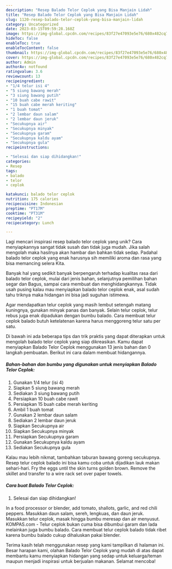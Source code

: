 ```yaml
---
description: "Resep Balado Telor Ceplok yang Bisa Manjain Lidah"
title: "Resep Balado Telor Ceplok yang Bisa Manjain Lidah"
slug: 1120-resep-balado-telor-ceplok-yang-bisa-manjain-lidah
category: Uncategorized
date: 2023-03-15T09:59:28.168Z
image: https://img-global.cpcdn.com/recipes/83f27e47093e5e76/680x482cq70/balado-telor-ceplok-foto-resep-utama.jpg
hideToc: false
enableToc: true
enableTocContent: false
thumbnail: https://img-global.cpcdn.com/recipes/83f27e47093e5e76/680x482cq70/balado-telor-ceplok-foto-resep-utama.jpg
cover: https://img-global.cpcdn.com/recipes/83f27e47093e5e76/680x482cq70/balado-telor-ceplok-foto-resep-utama.jpg
author: Admin
authorAv: notfound
ratingvalue: 3.6
reviewcount: 13
recipeingredient:
- "1/4 telur isi 4"
- "5 siung bawang merah"
- "3 siung bawang putih"
- "10 buah cabe rawit"
- "15 buah cabe merah keriting"
- "1 buah tomat"
- "2 lembar daun salam"
- "2 lembar daun jeruk"
- "Secukupnya air"
- "Secukupnya minyak"
- "Secukupnya garam"
- "Secukupnya kaldu ayam"
- "Secukupnya gula"
recipeinstructions:

- "Selesai dan siap dihidangkan!"
categories:
- Resep
tags:
- balado
- telor
- ceplok

katakunci: balado telor ceplok 
nutrition: 175 calories
recipecuisine: Indonesian
preptime: "PT17M"
cooktime: "PT31M"
recipeyield: "2"
recipecategory: Lunch

---
```





Lagi mencari inspirasi resep balado telor ceplok yang unik? Cara menyiapkannya sangat tidak susah dan tidak juga mudah. Jika salah mengolah maka hasilnya akan hambar dan bahkan tidak sedap. Padahal balado telor ceplok yang enak harusnya sih memiliki aroma dan rasa yang bisa memancing selera Kita.





Banyak hal yang sedikit banyak berpengaruh terhadap kualitas rasa dari balado telor ceplok, mulai dari jenis bahan, selanjutnya pemilihan bahan segar dan Bagus, sampai cara membuat dan menghidangkannya. Tidak usah pusing kalau mau menyiapkan balado telor ceplok enak,      asal sudah tahu triknya maka hidangan ini bisa jadi suguhan istimewa.














Agar mendapatkan telur ceplok yang masih lembut setengah matang kuningnya, gunakan minyak panas dan banyak. Selain telur ceplok, telur rebus juga enak dipadukan dengan bumbu balado. Cara membuat telur ceplok balado butuh ketelatenan karena harus menggoreng telur satu per satu.






Di bawah ini ada beberapa tips dan trik praktis yang dapat diterapkan untuk mengolah balado telor ceplok yang siap dikreasikan. Kamu dapat menyiapkan Balado Telor Ceplok menggunakan 13 jenis bahan dan 0 langkah pembuatan. Berikut ini cara dalam membuat hidangannya.

<!--inarticleads1-->

##### Bahan-bahan dan bumbu yang digunakan untuk menyiapkan Balado Telor Ceplok:

1. Gunakan 1/4 telur (isi 4)
1. Siapkan 5 siung bawang merah
1. Sediakan 3 siung bawang putih
1. Persiapkan 10 buah cabe rawit
1. Persiapkan 15 buah cabe merah keriting
1. Ambil 1 buah tomat
1. Gunakan 2 lembar daun salam
1. Sediakan 2 lembar daun jeruk
1. Siapkan Secukupnya air
1. Siapkan Secukupnya minyak
1. Persiapkan Secukupnya garam
1. Gunakan Secukupnya kaldu ayam
1. Sediakan Secukupnya gula


Kalau mau lebih nikmat, tambahkan taburan bawang goreng secukupnya. Resep telur ceplok balado ini bisa kamu coba untuk dijadikan lauk makan sehari-hari. Fry the eggs until the skin turns golden brown. Remove the skillet and transfer to a wire rack set over paper towels. 

<!--inarticleads2-->

##### Cara buat Balado Telor Ceplok:


1. Selesai dan siap dihidangkan!

In a food processor or blender, add tomato, shallots, garlic, and red chili peppers. Masukkan daun salam, sereh, lengkuas, dan daun jeruk. Masukkan telur ceplok, masak hingga bumbu meresap dan air menyusut. KOMPAS.com - Telur ceplok bukan cuma bisa dibumbui garam dan lada melainkan juga bumbu balado. Cara membuat telur ceplok balado tidak ribet karena bumbu balado cukup dihaluskan pakai blender. 

Terima kasih telah menggunakan resep yang kami tampilkan di halaman ini. Besar harapan kami, olahan Balado Telor Ceplok yang mudah di atas dapat membantu kamu menyiapkan hidangan yang sedap untuk keluarga/teman maupun menjadi inspirasi untuk berjualan makanan. Selamat mencoba!
